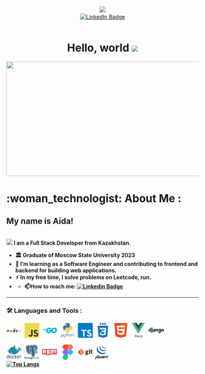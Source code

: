 <div id="header" align="center">
  <img src="https://user-images.githubusercontent.com/68098481/234265881-5d02c18f-2583-488f-9ea4-7e1f1e978f45.png" width="100"/>
  <div id="badges">
  <a href="https://www.linkedin.com/in/aida-sagandykova/">
    <img src="https://img.shields.io/badge/LinkedIn-blue?style=for-the-badge&logo=linkedin&logoColor=white" alt="LinkedIn Badge"/>
  </a>
</div>
  <img src="https://komarev.com/ghpvc/?username=Aida-Sagan&style=flat-square&color=blue" alt=""/>
  
  <h1>
  Hello, world
  <img src="https://media.giphy.com/media/hvRJCLFzcasrR4ia7z/giphy.gif" width="30px"/>
</h1>
</div>

<div align="center">
  <img src="https://media.giphy.com/media/dWesBcTLavkZuG35MI/giphy.gif" width="600" height="300"/>
  
 
</div>
<h1><b>
  :woman_technologist: About Me : <br> 
  <b></h1>
  <h2>My name is Aida!</h2><br>
<img src="https://media.tenor.com/8tr_CU6730MAAAAC/web-dev-website-development.gif" width="30"> </b> I am a Full Stack Developer  from Kazakhstan.

- :classical_building: Graduate of Moscow State University 2023
- :telescope: I’m learning as a Software Engineer and contributing to frontend and backend for building web applications.
- :zap: In my free time, I solve problems on Leetcode, run.
- - :mailbox:How to reach me: [![Linkedin Badge](https://img.shields.io/badge/-kakbar-blue?style=flat&logo=Linkedin&logoColor=white)](https://www.linkedin.com/in/aida-sagandykova/)

---

### :hammer_and_wrench: Languages and Tools :
<div>
  <img src="https://github.com/devicons/devicon/blob/master/icons/nodejs/nodejs-original-wordmark.svg" title="NodeJS" alt="NodeJS" width="40" height="40"/>&nbsp;
  <img src="https://github.com/devicons/devicon/blob/master/icons/javascript/javascript-original.svg" title="JavaScript" alt="JavaScript" width="40" height="40"/>&nbsp;
    <img src="https://github.com/devicons/devicon/blob/master/icons/go/go-original-wordmark.svg" title="go" alt="go" width="40" height="40"/>&nbsp;
  <img src="https://github.com/devicons/devicon/blob/master/icons/python/python-original-wordmark.svg" title="python" alt="python" width="40" height="40"/>&nbsp;
   <img src="https://github.com/devicons/devicon/blob/master/icons/typescript/typescript-original.svg" title="typescript" alt="typescript" width="40" height="40"/>&nbsp;
  <img src="https://github.com/devicons/devicon/blob/master/icons/css3/css3-plain-wordmark.svg"  title="CSS3" alt="CSS" width="40" height="40"/>&nbsp;
  <img src="https://github.com/devicons/devicon/blob/master/icons/html5/html5-original.svg" title="HTML5" alt="HTML" width="40" height="40"/>&nbsp;
   <img src="https://github.com/devicons/devicon/blob/master/icons/vuejs/vuejs-original-wordmark.svg" title="vuejs" alt="vuejs" width="40" height="40"/>&nbsp;
  <img src="https://github.com/devicons/devicon/blob/master/icons/django/django-plain-wordmark.svg" title="django" alt="django" width="40" height="40"/>&nbsp;
  
  <img src="https://github.com/devicons/devicon/blob/master/icons/docker/docker-original-wordmark.svg" title="docker" alt="docker" width="40" height="40"/>&nbsp;
  <img src="https://github.com/devicons/devicon/blob/master/icons/postgresql/postgresql-original-wordmark.svg" title="postgresql" alt="postgresql" width="40" height="40"/>&nbsp;
  <img src="https://github.com/devicons/devicon/blob/master/icons/npm/npm-original-wordmark.svg" title="npm" alt="npm" width="40" height="40"/>&nbsp;
  <img src="https://github.com/devicons/devicon/blob/master/icons/figma/figma-original.svg" title="figma" alt="figma" width="40" height="40"/>&nbsp;
  <img src="https://github.com/devicons/devicon/blob/master/icons/git/git-original-wordmark.svg" title="Git" alt="Git" width="40" height="40"/>
  <img src="https://github.com/devicons/devicon/blob/master/icons/jquery/jquery-original-wordmark.svg" title="jquery" alt="jquery" width="40" height="40"/>&nbsp;
  <br>
  [![Top Langs](https://github-readme-stats.vercel.app/api/top-langs/?username=Aida-Sagan&layout=compact&theme=vision-friendly-dark)](https://github.com/anuraghazra/github-readme-stats)
</div>


